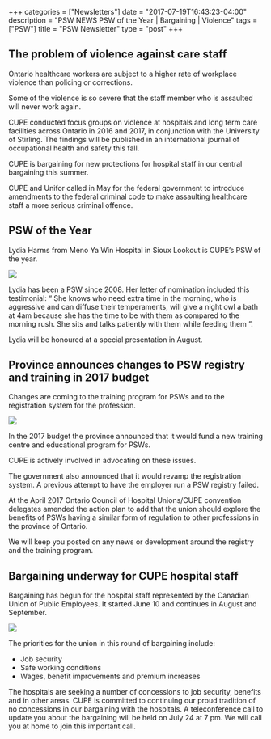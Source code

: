 +++
categories = ["Newsletters"]
date = "2017-07-19T16:43:23-04:00"
description = "PSW NEWS PSW of the Year | Bargaining | Violence"
tags = ["PSW"]
title = "PSW Newsletter"
type = "post"
+++

## The problem of violence against care staff

Ontario healthcare workers are subject to a higher rate of workplace violence than policing or corrections.

Some of the violence is so severe that the staff member who is assaulted will never work again.

CUPE conducted focus groups on violence at hospitals and long term care facilities across Ontario in 2016 and 2017, in conjunction with the University of Stirling. The findings will be published in an international journal of occupational health and safety this fall.

CUPE is bargaining for new protections for hospital staff in our central bargaining this summer.

CUPE and Unifor called in May for the federal government to introduce amendments to the federal criminal code to make assaulting healthcare staff a more serious criminal offence.



## PSW of the Year

Lydia Harms from Meno Ya Win Hospital in Sioux Lookout is CUPE’s PSW of the year.

![](/img/newsletter/PSW-1_1.png)

Lydia has been a PSW since 2008. Her letter of nomination included this testimonial: “ She knows who need extra time in the morning, who is aggressive and can diffuse their temperaments, will give a night owl a bath at 4am because she has the time to be with them as compared to the morning rush. She sits and talks patiently with them while feeding them ”.


Lydia will be honoured at a special presentation in August.


## Province announces changes to PSW registry and training in 2017 budget

Changes are coming to the training program for PSWs and to the registration system for the profession.

![](/img/newsletter/PSW-2_1.jpg)


In the 2017 budget the province announced that it would fund a new training centre and educational program for PSWs.

CUPE is actively involved in advocating on these issues.

The government also announced that it would revamp the registration system. A previous attempt to have the employer run a PSW registry failed.

At the April 2017 Ontario Council of Hospital Unions/CUPE convention delegates amended the action plan to add that the union should explore the benefits of PSWs having a similar form of regulation to other professions in the province of Ontario.

We will keep you posted on any news or development around the registry and the training program.



## Bargaining underway for CUPE hospital staff

Bargaining has begun for the hospital staff represented by the Canadian Union of Public Employees. It started June 10 and continues in August and September.

![](/img/newsletter/PSW-2_3.jpg)


The priorities for the union in this round of bargaining include:

- Job security
- Safe working conditions
- Wages, benefit improvements and premium increases

The hospitals are seeking a number of concessions to job security, benefits and in other areas. CUPE is committed to continuing our proud tradition of no concessions in our bargaining with the hospitals. A teleconference call to update you about the bargaining will be held on July 24 at 7 pm. We will call you at home to join this important call.






